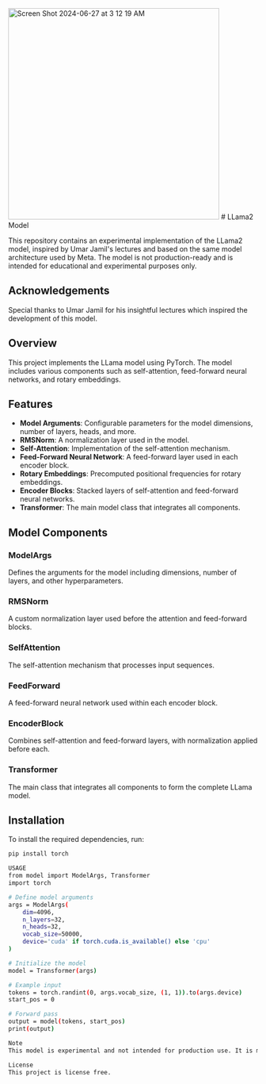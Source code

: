 <img width="426" alt="Screen Shot 2024-06-27 at 3 12 19 AM" src="https://github.com/simz1996/Mini_llama2/assets/161559950/41103289-6e16-4d08-9914-d84e89861221">
# LLama2 Model

This repository contains an experimental implementation of the LLama2 model, inspired by Umar Jamil's lectures and based on the same model architecture used by Meta. The model is not production-ready and is intended for educational and experimental purposes only.

## Acknowledgements

Special thanks to Umar Jamil for his insightful lectures which inspired the development of this model.

## Overview

This project implements the LLama model using PyTorch. The model includes various components such as self-attention, feed-forward neural networks, and rotary embeddings.

## Features

- **Model Arguments**: Configurable parameters for the model dimensions, number of layers, heads, and more.
- **RMSNorm**: A normalization layer used in the model.
- **Self-Attention**: Implementation of the self-attention mechanism.
- **Feed-Forward Neural Network**: A feed-forward layer used in each encoder block.
- **Rotary Embeddings**: Precomputed positional frequencies for rotary embeddings.
- **Encoder Blocks**: Stacked layers of self-attention and feed-forward neural networks.
- **Transformer**: The main model class that integrates all components.

## Model Components

### ModelArgs

Defines the arguments for the model including dimensions, number of layers, and other hyperparameters.

### RMSNorm

A custom normalization layer used before the attention and feed-forward blocks.

### SelfAttention

The self-attention mechanism that processes input sequences.

### FeedForward

A feed-forward neural network used within each encoder block.

### EncoderBlock

Combines self-attention and feed-forward layers, with normalization applied before each.

### Transformer

The main class that integrates all components to form the complete LLama model.

## Installation

To install the required dependencies, run:
```bash
pip install torch

USAGE
from model import ModelArgs, Transformer
import torch

# Define model arguments
args = ModelArgs(
    dim=4096,
    n_layers=32,
    n_heads=32,
    vocab_size=50000,
    device='cuda' if torch.cuda.is_available() else 'cpu'
)

# Initialize the model
model = Transformer(args)

# Example input
tokens = torch.randint(0, args.vocab_size, (1, 1)).to(args.device)
start_pos = 0

# Forward pass
output = model(tokens, start_pos)
print(output)

Note
This model is experimental and not intended for production use. It is meant for educational and research purposes to understand the workings of Transformer models, specifically the LLama model used by Meta.

License
This project is license free.
